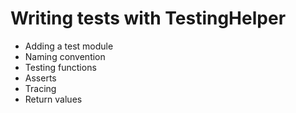 # Writing tests with TestingHelper

- Adding a test module
- Naming convention
- Testing functions
- Asserts
- Tracing
- Return values